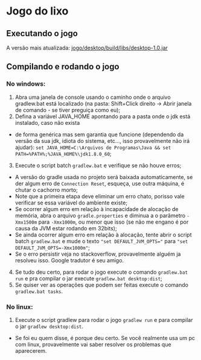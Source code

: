 # Jogo do lixo
## Executando o jogo
A versão mais atualizada: [jogo/desktop/build/libs/desktop-1.0.jar](https://github.com/BarelyAliveMau5/JogoDoLixo/blob/master/jogo/desktop/build/libs/desktop-1.0.jar)

## Compilando e rodando o jogo
### No windows:
1. Abra uma janela de console usando o caminho onde o arquivo gradlew.bat está localizado (na pasta: Shift+Click direito -> Abrir janela de comando - se tiver preguiça como eu);
2. Defina a variável JAVA_HOME apontando para a pasta onde o jdk está instalado, caso não exista 
  * de forma genérica mas sem garantia que funcione (dependendo da versão da sua jdk, idiota do sistema, etc..., isso provavelmente não irá ajudar): `set JAVA_HOME=C:\Arquivos de Programas\Java && set PATH=%PATH%;%JAVA_HOME%\jdk1.8.0_60`;
3. Execute o script batch `gradlew.bat` e verifique se não houve erros;
  * A versão do gradle usada no projeto será baixada automaticamente, se der algum erro de `Connection Reset`, esqueça, use outra máquina, é chutar o cachorro morto;
  * Note que a primeira etapa deve eliminar um erro chato, porisso vale verificar se essa variável do ambiente existe;
  * Se ocorrer algum erro em relação à incapacidade de alocação de memória, abra o arquivo `gradle.properties` e diminua a o parâmetro `-Xmx1500m` para `-Xmx1000m`, ou menor que isso (se não me engano é por causa da JVM estar rodando em 32bits);
  * Se ainda ocorrer algum erro em relação à alocação, tente abrir o script batch `gradlew.bat` e mude o texto `"set DEFAULT_JVM_OPTS="` para `"set DEFAULT_JVM_OPTS=-Xmx1000m"`;
  * Se o erro persistir veja no stackoverflow, provavelmente alguém ja resolveu isso. Google tradutor é seu amigo.
4. Se tudo deu certo, para rodar o jogo execute o comando `gradlew.bat run` e pra compilar o jar execute `gradlew.bat desktop:dist`;
5. Se quiser ver as operações que podem ser feitas execute o comando `gradlew.bat tasks`.

### No linux:
1. Execute o script gradlew para rodar o jogo `gradlew run` e para compilar o jar `gradlew desktop:dist`.
  * Se foi eu quem disse, é porque deu certo. Se você realmente usa um pc com linux, provavelmente vai saber resolver os problemas que aparecerem.
